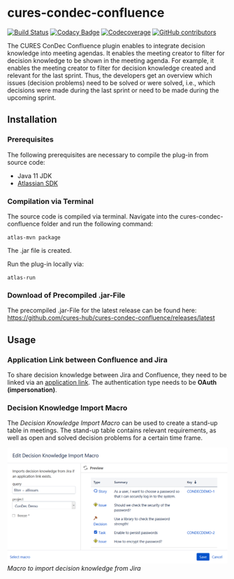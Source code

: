 # cures-condec-confluence

[![Build Status](https://travis-ci.org/cures-hub/cures-condec-confluence.svg?branch=master)](https://travis-ci.org/cures-hub/cures-condec-confluence)
[![Codacy Badge](https://api.codacy.com/project/badge/Grade/2c59df7152a0442181d47e59e4033b23)](https://www.codacy.com/app/UHD/cures-condec-confluence?utm_source=github.com&amp;utm_medium=referral&amp;utm_content=cures-hub/cures-condec-confluence&amp;utm_campaign=Badge_Grade)
[![Codecoverage](https://codecov.io/gh/cures-hub/cures-condec-confluence/branch/master/graph/badge.svg)](https://codecov.io/gh/cures-hub/cures-condec-confluence/branch/master)
[![GitHub contributors](https://img.shields.io/github/contributors/cures-hub/cures-condec-confluence.svg)](https://github.com/cures-hub/cures-condec-confluence/graphs/contributors)

The CURES ConDec Confluence plugin enables to integrate decision knowledge into meeting agendas.
It enables the meeting creator to filter for decision knowledge to be shown in the meeting agenda.
For example, it enables the meeting creator to filter for decision knowledge created and relevant for the last sprint.
Thus, the developers get an overview which issues (decision problems) need to be solved or were solved, i.e., which decisions were made during the last sprint or need to be made during the upcoming sprint.

## Installation

### Prerequisites
The following prerequisites are necessary to compile the plug-in from source code:
- Java 11 JDK
- [Atlassian SDK](https://developer.atlassian.com/docs/getting-started/set-up-the-atlassian-plugin-sdk-and-build-a-project)

### Compilation via Terminal
The source code is compiled via terminal.
Navigate into the cures-condec-confluence folder and run the following command:
```
atlas-mvn package
```
The .jar file is created.

Run the plug-in locally via:
```
atlas-run
```

### Download of Precompiled .jar-File
The precompiled .jar-File for the latest release can be found here: https://github.com/cures-hub/cures-condec-confluence/releases/latest

## Usage

### Application Link between Confluence and Jira
To share decision knowledge between Jira and Confluence, they need to be linked via an [application link](https://confluence.atlassian.com/adminjiraserver/using-applinks-to-link-to-other-applications-938846918.html).
The authentication type needs to be **OAuth (impersonation)**.

### Decision Knowledge Import Macro
The *Decision Knowledge Import Macro* can be used to create a stand-up table in meetings. 
The stand-up table contains relevant requirements, as well as open and solved decision problems for a certain time frame.

![Decision Knowledge Import Macro](https://github.com/cures-hub/cures-condec-confluence/raw/master/doc/macro_edit_dialog.png)
*Macro to import decision knowledge from Jira*